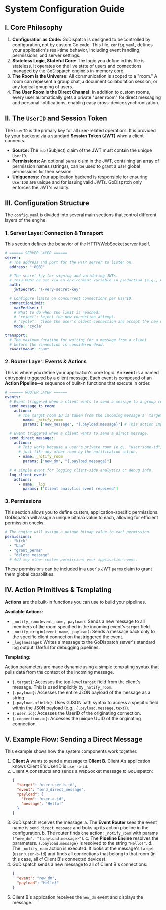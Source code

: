 # System Configuration Guide

## I. Core Philosophy

1.  **Configuration as Code:** GoDispatch is designed to be controlled by configuration, not by custom Go code. This file, `config.yaml`, defines your application's real-time behavior, including event handling, permissions, and server settings.
2.  **Stateless Logic, Stateful Core:** The logic you define in this file is stateless. It operates on the live state of users and connections managed by the GoDispatch engine's in-memory core.
3.  **The Room is the Universe:** All communication is scoped to a "room." A room can represent a group chat, a document collaboration session, or any logical grouping of users.
4.  **The User Room is the Direct Channel:** In addition to custom rooms, every user automatically gets a private "user room" for direct messaging and personal notifications, enabling easy cross-device synchronization.

## II. The `UserID` and Session Token

The `UserID` is the primary key for all user-related operations. It is provided by your backend via a standard **Session Token (JWT)** when a client connects.

*   **Source:** The `sub` (Subject) claim of the JWT must contain the unique `UserID`.
*   **Permissions:** An optional `perms` claim in the JWT, containing an array of permission names (strings), can be used to grant a user global permissions for their session.
*   **Uniqueness:** Your application backend is responsible for ensuring `UserID`s are unique and for issuing valid JWTs. GoDispatch only enforces the JWT's validity.

## III. Configuration Structure

The `config.yaml` is divided into several main sections that control different layers of the engine.

### 1. Server Layer: Connection & Transport

This section defines the behavior of the HTTP/WebSocket server itself.

```yaml
# ====== SERVER LAYER ======
server:
  # The address and port for the HTTP server to listen on.
  address: ":8080"

  # The secret key for signing and validating JWTs.
  # This MUST be set via an environment variable in production (e.g., GODISPATCH_SERVER_AUTH_JWTSECRET).
  auth:
    jwtSecret: "a-very-secret-key"

  # Configure limits on concurrent connections per UserID.
  connectionLimit:
    maxPerUser: 3
    # What to do when the limit is reached:
    # "reject": Reject the new connection attempt.
    # "cycle":  Close the user's oldest connection and accept the new one.
    mode: "cycle"

transport:
  # The maximum duration for waiting for a message from a client
  # before the connection is considered dead.
  readTimeout: "60m"
```

### 2. Router Layer: Events & Actions

This is where you define your application's core logic. An **Event** is a named entrypoint triggered by a client message. Each event is composed of an **Action Pipeline**—a sequence of built-in functions that execute in order.

```yaml
# ====== ROUTER LAYER ======
events:
  # Event triggered when a client wants to send a message to a group room.
  send_message_to_room:
    actions:
      # The target room ID is taken from the incoming message's `target` field.
      - name: _notify_room
        params: ["new_message", "{.payload.message}"] # This action implicitly sends to the `target` room.

  # Event triggered when a client wants to send a direct message.
  send_direct_message:
    actions:
      # This works because a user's private room (e.g., "user:some-id") is treated
      # just like any other room by the notification action.
      - name: _notify_room
        params: ["new_dm", "{.payload.message}"]

  # A simple event for logging client-side analytics or debug info.
  log_client_event:
    actions:
      - name: _log
        params: ["Client analytics event received"]
```

### 3. Permissions

This section allows you to define custom, application-specific permissions. GoDispatch will assign a unique bitmap value to each, allowing for efficient permission checks.

```yaml
# The engine will assign a unique bitmap value to each permission.
permissions:
  - "kick"
  - "ban"
  - "grant_perms"
  - "delete_message"
  # Add any other custom permissions your application needs.
```
These permissions can be included in a user's JWT `perms` claim to grant them global capabilities.

## IV. Action Primitives & Templating

**Actions** are the built-in functions you can use to build your pipelines.

**Available Actions:**

*   `_notify_room(event_name, payload)`: Sends a new message to all members of the room specified in the incoming event's `target` field.
*   `_notify_origin(event_name, payload)`: Sends a message back only to the specific client connection that triggered the event.
*   `_log(message)`: Writes a message to the GoDispatch server's standard log output. Useful for debugging pipelines.

**Templating:**

Action parameters are made dynamic using a simple templating syntax that pulls data from the context of the incoming message.

*   `{.target}`: Accesses the top-level `target` field from the client's message. This is used implicitly by `_notify_room`.
*   `{.payload}`: Accesses the entire JSON payload of the message as a string.
*   `{.payload.<field>}`: Uses GJSON path syntax to access a specific field within the JSON payload (e.g., `{.payload.message.text}`).
*   `{.user.id}`: Accesses the UserID of the originating connection.
*   `{.connection.id}`: Accesses the unique UUID of the originating connection.

## V. Example Flow: Sending a Direct Message

This example shows how the system components work together.

1.  **Client A** wants to send a message to **Client B**. Client A's application knows Client B's UserID is `user-b-id`.
2.  Client A constructs and sends a WebSocket message to GoDispatch:
    ```json
    {
      "target": "user:user-b-id",
      "event": "send_direct_message",
      "payload": {
        "from": "user-a-id",
        "message": "Hello!"
      }
    }
    ```
3.  GoDispatch receives the message.
    a. The **Event Router** sees the event name is `send_direct_message` and looks up its action pipeline in the configuration.
    b. The router finds one action: `_notify_room` with params `["new_dm", "{.payload.message}"]`.
    c. The **Pipeline Engine** resolves the parameters. `{.payload.message}` is resolved to the string `"Hello!"`.
    d. The `_notify_room` action is executed. It looks at the message's `target` (`user:user-b-id`) and finds all connections that belong to that room (in this case, all of Client B's connected devices).
4.  GoDispatch sends a new message to all of Client B's connections:
    ```json
    {
      "event": "new_dm",
      "payload": "Hello!"
    }
    ```
5.  Client B's application receives the `new_dm` event and displays the message.
